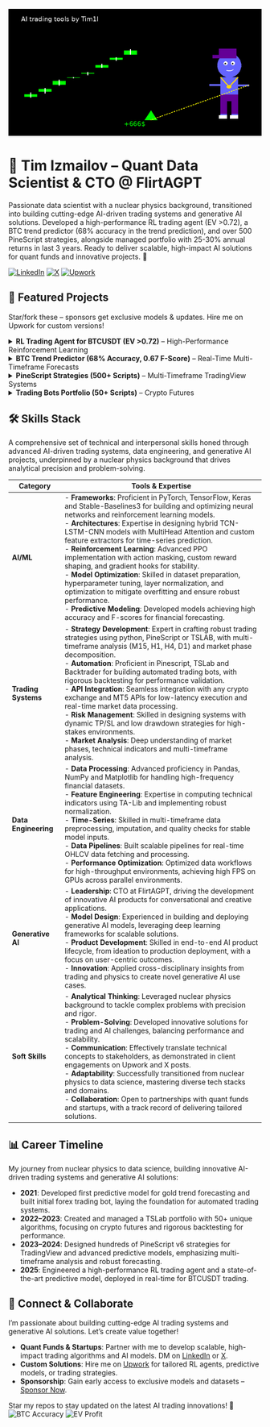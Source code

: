 <!-- Waving Hand GIF for dynamic intro -->
![Waving](final_rl_trading_anim.gif) 

# 👋 Tim Izmailov – Quant Data Scientist & CTO @ FlirtAGPT

Passionate data scientist with a nuclear physics background, transitioned into building cutting-edge AI-driven trading systems and generative AI solutions. Developed a high-performance RL trading agent (EV >0.72), a BTC trend predictor (68% accuracy in the trend prediction), and over 500 PineScript strategies, alongside managed portfolio with 25-30% annual returns in last 3 years. Ready to deliver scalable, high-impact AI solutions for quant funds and innovative projects. 🚀

[![LinkedIn](https://img.shields.io/badge/LinkedIn-Connect-blue?logo=linkedin&style=for-the-badge)](https://www.linkedin.com/in/tim-izmailov-a53524283/) [![X](https://img.shields.io/badge/X-Follow-black?logo=x&style=for-the-badge)](https://x.com/tim13l) [![Upwork](https://img.shields.io/badge/Upwork-Hire%20Me-green?logo=upwork&style=for-the-badge)](https://www.upwork.com/freelancers/~01d554f7011bd884f2) 

## 🚀 Featured Projects
Star/fork these – sponsors get exclusive models & updates. Hire me on Upwork for custom versions!

<details>
<summary><b>RL Trading Agent for BTCUSDT (EV >0.72)</b> – High-Performance Reinforcement Learning</summary>

**Overview**  
Developed a sophisticated PPO-based reinforcement learning agent for BTC/USD trading on a 15-minute timeframe, leveraging a custom Gym environment with a proprietary reward function. Integrates 80+ high-signal entry points (TP(ATR)=SL(ATR), win rate >60% in backtests) derived from multi-timeframe market patterns (M15, H1, H4, D1).

**Key Features**  
- **Advanced Architecture**: Utilizes a TCN feature extractor (64-256 channels, dilations [1,2,4,8], kernel=10) with action masking for trade compliance.  
- **Performance**: Achieves robust profitability from epoch 1 (32% profit at 10% drawdown in bullish phases).  
- **Scalability**: Optimized for any crypto exchange or MT5 broker without slippage for large enough portfolio.  

**Tech Stack**  
- Python, PyTorch, Stable-Baselines3  
- Custom TCN, Pandas, NumPy, TA-Lib
- Bybit/MT5 APIs for real-time execution  

**Links**  
- *Repo*: [RL BTC Trading Agent](https://github.com/Tim1l/rl-btc-trading-agent)  
- *Monetization*: Contact me to customize this agent for your fund’s trading strategy.  
</details>

<details>
<summary><b>BTC Trend Predictor (68% Accuracy, 0.67 F-Score)</b> – Real-Time Multi-Timeframe Forecasts</summary>

**Overview**  
Built a hybrid TCN-LSTM model with MultiHead Attention for predicting the next candle’s direction across 4h, 1d, and 1w timeframes. Achieves 67-68% accuracy and 0.67 F-score on out-of-sample data, surpassing random baselines by 16-18%, with streaks of 95+ correct predictions.

**Key Features**  
- **Robust Predictions**: Processes high-frequency OHLCV data via CCXT, computing 20 technical indicators (RSI, MACD, Bollinger Bands).  
- **Data Pipeline**: Applies log1p and tanh normalization with rigorous NaN/gap detection and forward-filling for stability.  
- **Deployment**: Runs 24/7, delivering consistent real-time forecasts for multi-timeframe trading.  

**Tech Stack**  
- Python, TensorFlow, Keras-TCN  
- Pandas, TA-Lib, CCXT  

**Links**  
- *Repo*: [Crypto BTC Trend Prediction](https://github.com/Tim1l/crypto_btc_trend_prediction) (currently private)  
- *Engage*: Follow my [X profile](https://x.com/tim13l) for live prediction updates or sponsor for access to the full dataset.  
</details>

<details>
<summary><b>PineScript Strategies (500+ Scripts)</b> – Multi-Timeframe TradingView Systems</summary>

**Overview**  
Crafted 500+ PineScript v6 strategies for TradingView, focusing on multi-timeframe analysis (M15, H1, H4, D1) and market phase decomposition. Includes 80+ core strategies with win rates of 55-75% and sharpe ratio of 1.3-1.8.

**Key Features**  
- **Robust Design**: Utilizes RSI, Bollinger Bands, EMA, HMA, and ATR without curve-fitting for market adaptability.  
- **Multi-Timeframe**: Combines M15 signals with H1/H4/D1 context for high-signal entries.  
- **Customization**: Ready to enhance any trading system with tailored, high-performance strategies.  

**Tech Stack**  
- PineScript v6  

**Links**  
- *Repo*: [PineScript Strategies](https://github.com/Tim1l/PineCryptoStrategies)  
- *Monetization*: Hire me on [Upwork](https://www.upwork.com/services/product/development-it-custom-pine-script-trading-strategy-automated-adjusted-for-profitability-1888093205491441659?ref=project_share) to develop or optimize your trading strategies.  
</details>

<details>
<summary><b>Trading Bots Portfolio (50+ Scripts)</b> – Crypto Futures</summary>

**Overview**  
Designed and deployed 50+ trading bots for BTCUSDT futures, achieving 20-25% annual returns with 10% drawdown while managing a $330K portfolio. Focused on diverse, rigorously backtested trading strategies.

**Key Features**  
- **Performance**: Delivered consistent returns through automated systems optimized for crypto futures.  
- **Backtesting**: Employed rigorous testing to ensure strategy robustness across market conditions.  
- **Experience**: Demonstrates deep expertise in building and managing high-stakes trading systems.  

**Tech Stack**  
- TSLab, Backtrader  

**Details**  
- Showcases my experience in developing and managing automated trading systems for crypto futures.  
</details>

## 🛠️ Skills Stack
A comprehensive set of technical and interpersonal skills honed through advanced AI-driven trading systems, data engineering, and generative AI projects, underpinned by a nuclear physics background that drives analytical precision and problem-solving.

| Category          | Tools & Expertise                                                                 |
|-------------------|----------------------------------------------------------------------------------|
| **AI/ML**         | - **Frameworks**: Proficient in PyTorch, TensorFlow, Keras and Stable-Baselines3 for building and optimizing neural networks and reinforcement learning models. <br> - **Architectures**: Expertise in designing hybrid TCN-LSTM-CNN models with MultiHead Attention and custom feature extractors for time-series prediction. <br> - **Reinforcement Learning**: Advanced PPO implementation with action masking, custom reward shaping, and gradient hooks for stability. <br> - **Model Optimization**: Skilled in dataset preparation, hyperparameter tuning, layer normalization, and optimization to mitigate overfitting and ensure robust performance. <br> - **Predictive Modeling**: Developed models achieving high accuracy and F-scores for financial forecasting. |
| **Trading Systems** | - **Strategy Development**: Expert in crafting robust trading strategies using python, PineScript or TSLAB, with multi-timeframe analysis (M15, H1, H4, D1) and market phase decomposition. <br> - **Automation**: Proficient in Pinescript, TSLab and Backtrader for building automated trading bots, with rigorous backtesting for performance validation. <br> - **API Integration**: Seamless integration with any crypto exchange and MT5 APIs for low-latency execution and real-time market data processing. <br> - **Risk Management**: Skilled in designing systems with dynamic TP/SL and low drawdown strategies for high-stakes environments. <br> - **Market Analysis**: Deep understanding of market phases, technical indicators and multi-timeframe analysis. |
| **Data Engineering** | - **Data Processing**: Advanced proficiency in Pandas, NumPy and Matplotlib for handling high-frequency financial datasets. <br> - **Feature Engineering**: Expertise in computing technical indicators using TA-Lib and implementing robust normalization. <br> - **Time-Series**: Skilled in multi-timeframe data preprocessing, imputation, and quality checks for stable model inputs. <br> - **Data Pipelines**: Built scalable pipelines for real-time OHLCV data fetching and processing. <br> -  **Performance Optimization**: Optimized data workflows for high-throughput environments, achieving high FPS on GPUs across parallel environments. |
| **Generative AI** | - **Leadership**: CTO at FlirtAGPT, driving the development of innovative AI products for conversational and creative applications. <br> - **Model Design**: Experienced in building and deploying generative AI models, leveraging deep learning frameworks for scalable solutions. <br> - **Product Development**: Skilled in end-to-end AI product lifecycle, from ideation to production deployment, with a focus on user-centric outcomes. <br> - **Innovation**: Applied cross-disciplinary insights from trading and physics to create novel generative AI use cases. |
| **Soft Skills**    | - **Analytical Thinking**: Leveraged nuclear physics background to tackle complex problems with precision and rigor. <br> - **Problem-Solving**: Developed innovative solutions for trading and AI challenges, balancing performance and scalability. <br> - **Communication**: Effectively translate technical concepts to stakeholders, as demonstrated in client engagements on Upwork and X posts. <br> - **Adaptability**: Successfully transitioned from nuclear physics to data science, mastering diverse tech stacks and domains. <br> - **Collaboration**: Open to partnerships with quant funds and startups, with a track record of delivering tailored solutions. |

## 📊 Career Timeline
My journey from nuclear physics to data science, building innovative AI-driven trading systems and generative AI solutions:

- **2021**: Developed first predictive model for gold trend forecasting and built initial forex trading bot, laying the foundation for automated trading systems.  
- **2022–2023**: Created and managed a TSLab portfolio with 50+ unique algorithms, focusing on crypto futures and rigorous backtesting for performance.  
- **2023–2024**: Designed hundreds of PineScript v6 strategies for TradingView and advanced predictive models, emphasizing multi-timeframe analysis and robust forecasting.  
- **2025**: Engineered a high-performance RL trading agent and a state-of-the-art predictive model, deployed in real-time for BTCUSDT trading.  

## 🤝 Connect & Collaborate
I’m passionate about building cutting-edge AI trading systems and generative AI solutions. Let’s create value together!

- **Quant Funds & Startups**: Partner with me to develop scalable, high-impact trading algorithms and AI models. DM on [LinkedIn](https://www.linkedin.com/in/tim-izmailov-a53524283/) or [X](https://x.com/tim13l).  
- **Custom Solutions**: Hire me on [Upwork](https://www.upwork.com/freelancers/~01d554f7011bd884f2) for tailored RL agents, predictive models, or trading strategies.  
- **Sponsorship**: Gain early access to exclusive models and datasets – [Sponsor Now](https://github.com/sponsors/Tim1l).  

Star my repos to stay updated on the latest AI trading innovations! 🚀  
![BTC Accuracy](https://img.shields.io/badge/68%25%20BTC%20Accuracy-Success-green?style=for-the-badge) ![EV Profit](https://img.shields.io/badge/EV%200.72-Profit-blue?style=for-the-badge)
